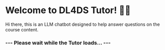 # Welcome to DL4DS Tutor! 🚀🤖

Hi there, this is an LLM chatbot designed to help answer questions on the course content.

### --- Please wait while the Tutor loads... ---
